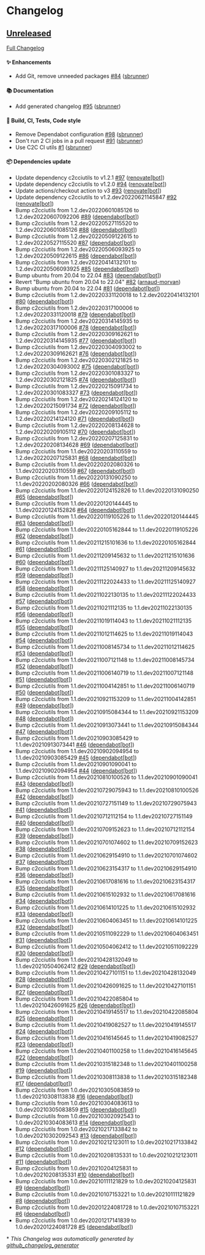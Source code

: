 # Changelog

## [Unreleased](https://github.com/camptocamp/python-action/tree/HEAD)

[Full Changelog](https://github.com/camptocamp/python-action/compare/71ec3a703760651d095617da223f50b9b3d12a09...HEAD)

#### :sparkles: Enhancements

- Add Git, remove unneeded packages [\#84](https://github.com/camptocamp/python-action/pull/84) ([sbrunner](https://github.com/sbrunner))

#### :books: Documentation

- Add generated changelog [\#95](https://github.com/camptocamp/python-action/pull/95) ([sbrunner](https://github.com/sbrunner))

#### :wrench: Build, CI, Tests, Code style

- Remove Dependabot configuration [\#98](https://github.com/camptocamp/python-action/pull/98) ([sbrunner](https://github.com/sbrunner))
- Don't run 2 CI jobs in a pull request [\#91](https://github.com/camptocamp/python-action/pull/91) ([sbrunner](https://github.com/sbrunner))
- Use C2C CI utils [\#1](https://github.com/camptocamp/python-action/pull/1) ([sbrunner](https://github.com/sbrunner))

#### :package: Dependencies update

- Update dependency c2cciutils to v1.2.1 [\#97](https://github.com/camptocamp/python-action/pull/97) ([renovate[bot]](https://github.com/apps/renovate))
- Update dependency c2cciutils to v1.2.0 [\#94](https://github.com/camptocamp/python-action/pull/94) ([renovate[bot]](https://github.com/apps/renovate))
- Update actions/checkout action to v3 [\#93](https://github.com/camptocamp/python-action/pull/93) ([renovate[bot]](https://github.com/apps/renovate))
- Update dependency c2cciutils to v1.2.dev20220621145847 [\#92](https://github.com/camptocamp/python-action/pull/92) ([renovate[bot]](https://github.com/apps/renovate))
- Bump c2cciutils from 1.2.dev20220601085126 to 1.2.dev20220607092206 [\#89](https://github.com/camptocamp/python-action/pull/89) ([dependabot[bot]](https://github.com/apps/dependabot))
- Bump c2cciutils from 1.2.dev20220527115520 to 1.2.dev20220601085126 [\#88](https://github.com/camptocamp/python-action/pull/88) ([dependabot[bot]](https://github.com/apps/dependabot))
- Bump c2cciutils from 1.2.dev20220509122615 to 1.2.dev20220527115520 [\#87](https://github.com/camptocamp/python-action/pull/87) ([dependabot[bot]](https://github.com/apps/dependabot))
- Bump c2cciutils from 1.2.dev20220506093925 to 1.2.dev20220509122615 [\#86](https://github.com/camptocamp/python-action/pull/86) ([dependabot[bot]](https://github.com/apps/dependabot))
- Bump c2cciutils from 1.2.dev20220414132101 to 1.2.dev20220506093925 [\#85](https://github.com/camptocamp/python-action/pull/85) ([dependabot[bot]](https://github.com/apps/dependabot))
- Bump ubuntu from 20.04 to 22.04 [\#83](https://github.com/camptocamp/python-action/pull/83) ([dependabot[bot]](https://github.com/apps/dependabot))
- Revert "Bump ubuntu from 20.04 to 22.04" [\#82](https://github.com/camptocamp/python-action/pull/82) ([arnaud-morvan](https://github.com/arnaud-morvan))
- Bump ubuntu from 20.04 to 22.04 [\#81](https://github.com/camptocamp/python-action/pull/81) ([dependabot[bot]](https://github.com/apps/dependabot))
- Bump c2cciutils from 1.2.dev20220331120018 to 1.2.dev20220414132101 [\#80](https://github.com/camptocamp/python-action/pull/80) ([dependabot[bot]](https://github.com/apps/dependabot))
- Bump c2cciutils from 1.2.dev20220317100006 to 1.2.dev20220331120018 [\#79](https://github.com/camptocamp/python-action/pull/79) ([dependabot[bot]](https://github.com/apps/dependabot))
- Bump c2cciutils from 1.2.dev20220314145935 to 1.2.dev20220317100006 [\#78](https://github.com/camptocamp/python-action/pull/78) ([dependabot[bot]](https://github.com/apps/dependabot))
- Bump c2cciutils from 1.2.dev20220309162621 to 1.2.dev20220314145935 [\#77](https://github.com/camptocamp/python-action/pull/77) ([dependabot[bot]](https://github.com/apps/dependabot))
- Bump c2cciutils from 1.2.dev20220304093002 to 1.2.dev20220309162621 [\#76](https://github.com/camptocamp/python-action/pull/76) ([dependabot[bot]](https://github.com/apps/dependabot))
- Bump c2cciutils from 1.2.dev20220302121825 to 1.2.dev20220304093002 [\#75](https://github.com/camptocamp/python-action/pull/75) ([dependabot[bot]](https://github.com/apps/dependabot))
- Bump c2cciutils from 1.2.dev20220301083327 to 1.2.dev20220302121825 [\#74](https://github.com/camptocamp/python-action/pull/74) ([dependabot[bot]](https://github.com/apps/dependabot))
- Bump c2cciutils from 1.2.dev20220215091734 to 1.2.dev20220301083327 [\#73](https://github.com/camptocamp/python-action/pull/73) ([dependabot[bot]](https://github.com/apps/dependabot))
- Bump c2cciutils from 1.2.dev20220214124120 to 1.2.dev20220215091734 [\#72](https://github.com/camptocamp/python-action/pull/72) ([dependabot[bot]](https://github.com/apps/dependabot))
- Bump c2cciutils from 1.2.dev20220209105112 to 1.2.dev20220214124120 [\#71](https://github.com/camptocamp/python-action/pull/71) ([dependabot[bot]](https://github.com/apps/dependabot))
- Bump c2cciutils from 1.2.dev20220208134628 to 1.2.dev20220209105112 [\#70](https://github.com/camptocamp/python-action/pull/70) ([dependabot[bot]](https://github.com/apps/dependabot))
- Bump c2cciutils from 1.2.dev20220207125831 to 1.2.dev20220208134628 [\#69](https://github.com/camptocamp/python-action/pull/69) ([dependabot[bot]](https://github.com/apps/dependabot))
- Bump c2cciutils from 1.1.dev20220203110559 to 1.2.dev20220207125831 [\#68](https://github.com/camptocamp/python-action/pull/68) ([dependabot[bot]](https://github.com/apps/dependabot))
- Bump c2cciutils from 1.1.dev20220202080326 to 1.1.dev20220203110559 [\#67](https://github.com/camptocamp/python-action/pull/67) ([dependabot[bot]](https://github.com/apps/dependabot))
- Bump c2cciutils from 1.1.dev20220131090250 to 1.1.dev20220202080326 [\#66](https://github.com/camptocamp/python-action/pull/66) ([dependabot[bot]](https://github.com/apps/dependabot))
- Bump c2cciutils from 1.1.dev20220124152826 to 1.1.dev20220131090250 [\#65](https://github.com/camptocamp/python-action/pull/65) ([dependabot[bot]](https://github.com/apps/dependabot))
- Bump c2cciutils from 1.1.dev20220120144445 to 1.1.dev20220124152826 [\#64](https://github.com/camptocamp/python-action/pull/64) ([dependabot[bot]](https://github.com/apps/dependabot))
- Bump c2cciutils from 1.1.dev20220119105226 to 1.1.dev20220120144445 [\#63](https://github.com/camptocamp/python-action/pull/63) ([dependabot[bot]](https://github.com/apps/dependabot))
- Bump c2cciutils from 1.1.dev20220105162844 to 1.1.dev20220119105226 [\#62](https://github.com/camptocamp/python-action/pull/62) ([dependabot[bot]](https://github.com/apps/dependabot))
- Bump c2cciutils from 1.1.dev20211215101636 to 1.1.dev20220105162844 [\#61](https://github.com/camptocamp/python-action/pull/61) ([dependabot[bot]](https://github.com/apps/dependabot))
- Bump c2cciutils from 1.1.dev20211209145632 to 1.1.dev20211215101636 [\#60](https://github.com/camptocamp/python-action/pull/60) ([dependabot[bot]](https://github.com/apps/dependabot))
- Bump c2cciutils from 1.1.dev20211125140927 to 1.1.dev20211209145632 [\#59](https://github.com/camptocamp/python-action/pull/59) ([dependabot[bot]](https://github.com/apps/dependabot))
- Bump c2cciutils from 1.1.dev20211122024433 to 1.1.dev20211125140927 [\#58](https://github.com/camptocamp/python-action/pull/58) ([dependabot[bot]](https://github.com/apps/dependabot))
- Bump c2cciutils from 1.1.dev20211022130135 to 1.1.dev20211122024433 [\#57](https://github.com/camptocamp/python-action/pull/57) ([dependabot[bot]](https://github.com/apps/dependabot))
- Bump c2cciutils from 1.1.dev20211021112135 to 1.1.dev20211022130135 [\#56](https://github.com/camptocamp/python-action/pull/56) ([dependabot[bot]](https://github.com/apps/dependabot))
- Bump c2cciutils from 1.1.dev20211019114043 to 1.1.dev20211021112135 [\#55](https://github.com/camptocamp/python-action/pull/55) ([dependabot[bot]](https://github.com/apps/dependabot))
- Bump c2cciutils from 1.1.dev20211012114625 to 1.1.dev20211019114043 [\#54](https://github.com/camptocamp/python-action/pull/54) ([dependabot[bot]](https://github.com/apps/dependabot))
- Bump c2cciutils from 1.1.dev20211008145734 to 1.1.dev20211012114625 [\#53](https://github.com/camptocamp/python-action/pull/53) ([dependabot[bot]](https://github.com/apps/dependabot))
- Bump c2cciutils from 1.1.dev20211007121148 to 1.1.dev20211008145734 [\#52](https://github.com/camptocamp/python-action/pull/52) ([dependabot[bot]](https://github.com/apps/dependabot))
- Bump c2cciutils from 1.1.dev20211006140719 to 1.1.dev20211007121148 [\#51](https://github.com/camptocamp/python-action/pull/51) ([dependabot[bot]](https://github.com/apps/dependabot))
- Bump c2cciutils from 1.1.dev20211004142851 to 1.1.dev20211006140719 [\#50](https://github.com/camptocamp/python-action/pull/50) ([dependabot[bot]](https://github.com/apps/dependabot))
- Bump c2cciutils from 1.1.dev20210921153209 to 1.1.dev20211004142851 [\#49](https://github.com/camptocamp/python-action/pull/49) ([dependabot[bot]](https://github.com/apps/dependabot))
- Bump c2cciutils from 1.1.dev20210915084344 to 1.1.dev20210921153209 [\#48](https://github.com/camptocamp/python-action/pull/48) ([dependabot[bot]](https://github.com/apps/dependabot))
- Bump c2cciutils from 1.1.dev20210913073441 to 1.1.dev20210915084344 [\#47](https://github.com/camptocamp/python-action/pull/47) ([dependabot[bot]](https://github.com/apps/dependabot))
- Bump c2cciutils from 1.1.dev20210903085429 to 1.1.dev20210913073441 [\#46](https://github.com/camptocamp/python-action/pull/46) ([dependabot[bot]](https://github.com/apps/dependabot))
- Bump c2cciutils from 1.1.dev20210902094954 to 1.1.dev20210903085429 [\#45](https://github.com/camptocamp/python-action/pull/45) ([dependabot[bot]](https://github.com/apps/dependabot))
- Bump c2cciutils from 1.1.dev20210901090041 to 1.1.dev20210902094954 [\#44](https://github.com/camptocamp/python-action/pull/44) ([dependabot[bot]](https://github.com/apps/dependabot))
- Bump c2cciutils from 1.1.dev20210810100526 to 1.1.dev20210901090041 [\#43](https://github.com/camptocamp/python-action/pull/43) ([dependabot[bot]](https://github.com/apps/dependabot))
- Bump c2cciutils from 1.1.dev20210729075943 to 1.1.dev20210810100526 [\#42](https://github.com/camptocamp/python-action/pull/42) ([dependabot[bot]](https://github.com/apps/dependabot))
- Bump c2cciutils from 1.1.dev20210727151149 to 1.1.dev20210729075943 [\#41](https://github.com/camptocamp/python-action/pull/41) ([dependabot[bot]](https://github.com/apps/dependabot))
- Bump c2cciutils from 1.1.dev20210712112154 to 1.1.dev20210727151149 [\#40](https://github.com/camptocamp/python-action/pull/40) ([dependabot[bot]](https://github.com/apps/dependabot))
- Bump c2cciutils from 1.1.dev20210709152623 to 1.1.dev20210712112154 [\#39](https://github.com/camptocamp/python-action/pull/39) ([dependabot[bot]](https://github.com/apps/dependabot))
- Bump c2cciutils from 1.1.dev20210701074602 to 1.1.dev20210709152623 [\#38](https://github.com/camptocamp/python-action/pull/38) ([dependabot[bot]](https://github.com/apps/dependabot))
- Bump c2cciutils from 1.1.dev20210629154910 to 1.1.dev20210701074602 [\#37](https://github.com/camptocamp/python-action/pull/37) ([dependabot[bot]](https://github.com/apps/dependabot))
- Bump c2cciutils from 1.1.dev20210623154317 to 1.1.dev20210629154910 [\#36](https://github.com/camptocamp/python-action/pull/36) ([dependabot[bot]](https://github.com/apps/dependabot))
- Bump c2cciutils from 1.1.dev20210617081616 to 1.1.dev20210623154317 [\#35](https://github.com/camptocamp/python-action/pull/35) ([dependabot[bot]](https://github.com/apps/dependabot))
- Bump c2cciutils from 1.1.dev20210615102932 to 1.1.dev20210617081616 [\#34](https://github.com/camptocamp/python-action/pull/34) ([dependabot[bot]](https://github.com/apps/dependabot))
- Bump c2cciutils from 1.1.dev20210614101225 to 1.1.dev20210615102932 [\#33](https://github.com/camptocamp/python-action/pull/33) ([dependabot[bot]](https://github.com/apps/dependabot))
- Bump c2cciutils from 1.1.dev20210604063451 to 1.1.dev20210614101225 [\#32](https://github.com/camptocamp/python-action/pull/32) ([dependabot[bot]](https://github.com/apps/dependabot))
- Bump c2cciutils from 1.1.dev20210511092229 to 1.1.dev20210604063451 [\#31](https://github.com/camptocamp/python-action/pull/31) ([dependabot[bot]](https://github.com/apps/dependabot))
- Bump c2cciutils from 1.1.dev20210504062412 to 1.1.dev20210511092229 [\#30](https://github.com/camptocamp/python-action/pull/30) ([dependabot[bot]](https://github.com/apps/dependabot))
- Bump c2cciutils from 1.1.dev20210428132049 to 1.1.dev20210504062412 [\#29](https://github.com/camptocamp/python-action/pull/29) ([dependabot[bot]](https://github.com/apps/dependabot))
- Bump c2cciutils from 1.1.dev20210427101151 to 1.1.dev20210428132049 [\#28](https://github.com/camptocamp/python-action/pull/28) ([dependabot[bot]](https://github.com/apps/dependabot))
- Bump c2cciutils from 1.1.dev20210426091625 to 1.1.dev20210427101151 [\#27](https://github.com/camptocamp/python-action/pull/27) ([dependabot[bot]](https://github.com/apps/dependabot))
- Bump c2cciutils from 1.1.dev20210422085804 to 1.1.dev20210426091625 [\#26](https://github.com/camptocamp/python-action/pull/26) ([dependabot[bot]](https://github.com/apps/dependabot))
- Bump c2cciutils from 1.1.dev20210419145517 to 1.1.dev20210422085804 [\#25](https://github.com/camptocamp/python-action/pull/25) ([dependabot[bot]](https://github.com/apps/dependabot))
- Bump c2cciutils from 1.1.dev20210419082527 to 1.1.dev20210419145517 [\#24](https://github.com/camptocamp/python-action/pull/24) ([dependabot[bot]](https://github.com/apps/dependabot))
- Bump c2cciutils from 1.1.dev20210416145645 to 1.1.dev20210419082527 [\#23](https://github.com/camptocamp/python-action/pull/23) ([dependabot[bot]](https://github.com/apps/dependabot))
- Bump c2cciutils from 1.1.dev20210401100258 to 1.1.dev20210416145645 [\#22](https://github.com/camptocamp/python-action/pull/22) ([dependabot[bot]](https://github.com/apps/dependabot))
- Bump c2cciutils from 1.1.dev20210315182348 to 1.1.dev20210401100258 [\#19](https://github.com/camptocamp/python-action/pull/19) ([dependabot[bot]](https://github.com/apps/dependabot))
- Bump c2cciutils from 1.1.dev20210308113838 to 1.1.dev20210315182348 [\#17](https://github.com/camptocamp/python-action/pull/17) ([dependabot[bot]](https://github.com/apps/dependabot))
- Bump c2cciutils from 1.0.dev20210305083859 to 1.1.dev20210308113838 [\#16](https://github.com/camptocamp/python-action/pull/16) ([dependabot[bot]](https://github.com/apps/dependabot))
- Bump c2cciutils from 1.0.dev20210304083613 to 1.0.dev20210305083859 [\#15](https://github.com/camptocamp/python-action/pull/15) ([dependabot[bot]](https://github.com/apps/dependabot))
- Bump c2cciutils from 1.0.dev20210302092543 to 1.0.dev20210304083613 [\#14](https://github.com/camptocamp/python-action/pull/14) ([dependabot[bot]](https://github.com/apps/dependabot))
- Bump c2cciutils from 1.0.dev20210217133842 to 1.0.dev20210302092543 [\#13](https://github.com/camptocamp/python-action/pull/13) ([dependabot[bot]](https://github.com/apps/dependabot))
- Bump c2cciutils from 1.0.dev20210212123011 to 1.0.dev20210217133842 [\#12](https://github.com/camptocamp/python-action/pull/12) ([dependabot[bot]](https://github.com/apps/dependabot))
- Bump c2cciutils from 1.0.dev20210208135331 to 1.0.dev20210212123011 [\#11](https://github.com/camptocamp/python-action/pull/11) ([dependabot[bot]](https://github.com/apps/dependabot))
- Bump c2cciutils from 1.0.dev20210204125831 to 1.0.dev20210208135331 [\#10](https://github.com/camptocamp/python-action/pull/10) ([dependabot[bot]](https://github.com/apps/dependabot))
- Bump c2cciutils from 1.0.dev20210111121829 to 1.0.dev20210204125831 [\#9](https://github.com/camptocamp/python-action/pull/9) ([dependabot[bot]](https://github.com/apps/dependabot))
- Bump c2cciutils from 1.0.dev20210107153221 to 1.0.dev20210111121829 [\#8](https://github.com/camptocamp/python-action/pull/8) ([dependabot[bot]](https://github.com/apps/dependabot))
- Bump c2cciutils from 1.0.dev20201224081728 to 1.0.dev20210107153221 [\#6](https://github.com/camptocamp/python-action/pull/6) ([dependabot[bot]](https://github.com/apps/dependabot))
- Bump c2cciutils from 1.0.dev20201217141839 to 1.0.dev20201224081728 [\#5](https://github.com/camptocamp/python-action/pull/5) ([dependabot[bot]](https://github.com/apps/dependabot))



\* *This Changelog was automatically generated by [github_changelog_generator](https://github.com/github-changelog-generator/github-changelog-generator)*
